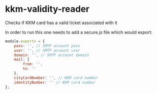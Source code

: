 # kkm-validity-reader
Checks if KKM card has a valid ticket associated with it

In order to run this one needs to add a secure.js file which would export:

```javascript
module.exports = {
	pass: '', // SMTP account pass
	user: '', // SMTP account user
	domain: '', // SMTP account domain
	mail: {
		from: '',
		to: ''
	},
	cityCardNumber: '', // KKM card number
	identityNumber: '' // KKM card number
};
```
